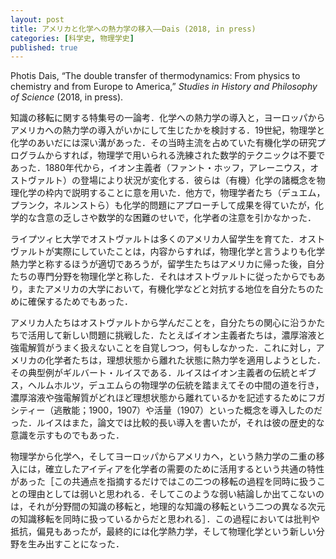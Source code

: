 ```yaml
---
layout: post
title: アメリカと化学への熱力学の移入——Dais (2018, in press)
categories: [科学史, 物理学史]
published: true
---
```


Photis Dais, “The double transfer of thermodynamics: From physics to chemistry and from Europe to America,” _Studies in History and Philosophy of Science_ (2018, in press).

知識の移転に関する特集号の一論考．化学への熱力学の導入と，ヨーロッパからアメリカへの熱力学の導入がいかにして生じたかを検討する．19世紀，物理学と化学のあいだには深い溝があった．その当時主流を占めていた有機化学の研究プログラムからすれば，物理学で用いられる洗練された数学的テクニックは不要であった．1880年代から，イオン主義者（ファント・ホッフ，アレーニウス，オストヴァルト）の登場により状況が変化する．彼らは（有機）化学の諸概念を物理化学の枠内で説明することに意を用いた．他方で，物理学者たち（デュエム，プランク，ネルンストら）も化学的問題にアプローチして成果を得ていたが，化学的な含意の乏しさや数学的な困難のせいで，化学者の注意を引かなかった．

ライプツィヒ大学でオストヴァルトは多くのアメリカ人留学生を育てた．オストヴァルトが実際にしていたことは，内容からすれば，物理化学と言うよりも化学熱力学と称するほうが適切であろうが，留学生たちはアメリカに帰った後，自分たちの専門分野を物理化学と称した．それはオストヴァルトに従ったからでもあり，またアメリカの大学において，有機化学などと対抗する地位を自分たちのために確保するためでもあった．

アメリカ人たちはオストヴァルトから学んだことを，自分たちの関心に沿うかたちで活用して新しい問題に挑戦した．たとえばイオン主義者たちは，濃厚溶液と強電解質がうまく扱えないことを自覚しつつ，何もしなかった．これに対し，アメリカの化学者たちは，理想状態から離れた状態に熱力学を適用しようとした．その典型例がギルバート・ルイスである．ルイスはイオン主義者の伝統とギブス，ヘルムホルツ，デュエムらの物理学の伝統を踏まえてその中間の道を行き，濃厚溶液や強電解質がどれほど理想状態から離れているかを記述するためにフガシティー（逃散能；1900，1907）や活量（1907）といった概念を導入したのだった．ルイスはまた，論文では比較的長い導入を書いたが，それは彼の歴史的な意識を示すものでもあった．

物理学から化学へ，そしてヨーロッパからアメリカヘ，という熱力学の二重の移入には，確立したアイディアを化学者の需要のために活用するという共通の特性があった［この共通点を指摘するだけではこの二つの移転の過程を同時に扱うことの理由としては弱いと思われる．そしてこのような弱い結論しか出てこないのは，それが分野間の知識の移転と，地理的な知識の移転という二つの異なる次元の知識移転を同時に扱っているからだと思われる］．この過程においては批判や抵抗，偏見もあったが，最終的には化学熱力学，そして物理化学という新しい分野を生み出すことになった．

